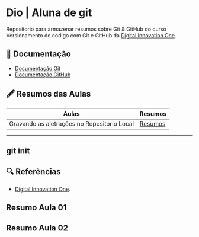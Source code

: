 
# Dio | Aluna de git    

Repositorio para armazenar resumos sobre Git & GitHub do curso Versionamento de codigo com Git e GitHub da [Digital Innovation One](https://wwww.dio.me/).

## 🧾 Documentação
- [Documentação Git](https://git-scm.com/doc)
- [Documentação GitHub](https://docs.github.com/)

## 🖋 Resumos das Aulas

| Aulas | Resumos |
|-------|---------|
| Gravando as aletrações no Repositorio Local | [Resumos]()| 

---
git init
--- 

## 🔍 Referências 
- [Digital Innovation One]().

## Resumo Aula 01

## Resumo Aula 02
